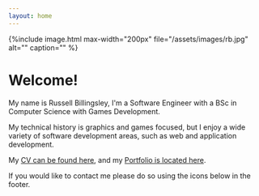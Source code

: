 ```yaml
---
layout: home
---
```


{%include image.html max-width="200px" file="/assets/images/rb.jpg" alt="" caption="" %}

# Welcome!

My name is Russell Billingsley, I'm a Software Engineer with a BSc in Computer Science with Games Development.

My technical history is graphics and games focused, but I enjoy a wide variety of software development areas, such as web and application development.

My [CV can be found here](../CV/), and my [Portfolio is located here](../portfolio).

If you would like to contact me please do so using the icons below in the footer. 